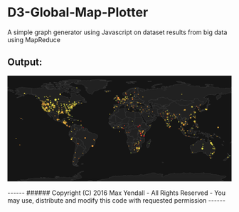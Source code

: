 # D3-Global-Map-Plotter
A simple graph generator using Javascript on dataset results from big data using MapReduce
## Output:
<p>
  <img src="https://github.com/Yendall/D3-Global-Map-Plotter/blob/master/graph.png">
</p>
------
###### Copyright (C) 2016 Max Yendall - All Rights Reserved - You may use, distribute and modify this code with requested permission
------

